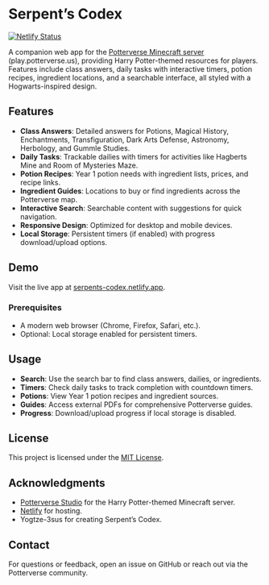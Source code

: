 # Serpent’s Codex

[![Netlify Status](https://api.netlify.com/api/v1/badges/62d072ea-6cbc-4d84-b79c-2d1779559901/deploy-status)](https://app.netlify.com/projects/serpents-codex/deploys)

A companion web app for the [Potterverse Minecraft server](https://potterverse.us) (play.potterverse.us), providing Harry Potter-themed resources for players. Features include class answers, daily tasks with interactive timers, potion recipes, ingredient locations, and a searchable interface, all styled with a Hogwarts-inspired design.

## Features

- **Class Answers**: Detailed answers for Potions, Magical History, Enchantments, Transfiguration, Dark Arts Defense, Astronomy, Herbology, and Gummle Studies.
- **Daily Tasks**: Trackable dailies with timers for activities like Hagberts Mine and Room of Mysteries Maze.
- **Potion Recipes**: Year 1 potion needs with ingredient lists, prices, and recipe links.
- **Ingredient Guides**: Locations to buy or find ingredients across the Potterverse map.
- **Interactive Search**: Searchable content with suggestions for quick navigation.
- **Responsive Design**: Optimized for desktop and mobile devices.
- **Local Storage**: Persistent timers (if enabled) with progress download/upload options.

## Demo

Visit the live app at [serpents-codex.netlify.app](https://serpents-codex.netlify.app).

### Prerequisites

- A modern web browser (Chrome, Firefox, Safari, etc.).
- Optional: Local storage enabled for persistent timers.

## Usage

- **Search**: Use the search bar to find class answers, dailies, or ingredients.
- **Timers**: Check daily tasks to track completion with countdown timers.
- **Potions**: View Year 1 potion recipes and ingredient sources.
- **Guides**: Access external PDFs for comprehensive Potterverse guides.
- **Progress**: Download/upload progress if local storage is disabled.

## License

This project is licensed under the [MIT License](LICENSE).

## Acknowledgments

- [Potterverse Studio](https://potterverse.us/) for the Harry Potter-themed Minecraft server.
- [Netlify](https://www.netlify.com/) for hosting.
- Yogtze-3sus for creating Serpent’s Codex.

## Contact

For questions or feedback, open an issue on GitHub or reach out via the Potterverse community.
